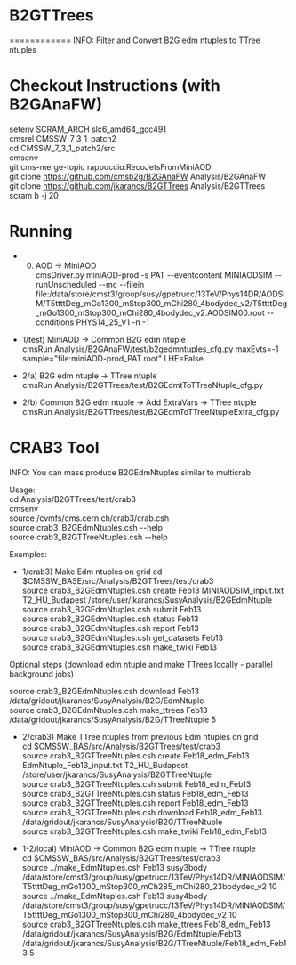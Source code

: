# B2GTTrees
============
INFO: Filter and Convert B2G edm ntuples to TTree ntuples

Checkout Instructions (with B2GAnaFW)
=====================================

setenv SCRAM_ARCH slc6_amd64_gcc491  
cmsrel CMSSW_7_3_1_patch2  
cd CMSSW_7_3_1_patch2/src  
cmsenv  
git cms-merge-topic rappoccio:RecoJetsFromMiniAOD  
git clone https://github.com/cmsb2g/B2GAnaFW Analysis/B2GAnaFW  
git clone https://github.com/jkarancs/B2GTTrees Analysis/B2GTTrees  
scram b -j 20  

Running
=======

- 0) AOD -> MiniAOD  
cmsDriver.py miniAOD-prod -s PAT --eventcontent MINIAODSIM --runUnscheduled  --mc --filein file:/data/store/cmst3/group/susy/gpetrucc/13TeV/Phys14DR/AODSIM/T5ttttDeg_mGo1300_mStop300_mChi280_4bodydec_v2/T5ttttDeg_mGo1300_mStop300_mChi280_4bodydec_v2.AODSIM00.root --conditions PHYS14_25_V1 -n -1  

- 1/test) MiniAOD -> Common B2G edm ntuple  
cmsRun Analysis/B2GAnaFW/test/b2gedmntuples_cfg.py maxEvts=-1 sample="file:miniAOD-prod_PAT.root" LHE=False  

- 2/a) B2G edm ntuple -> TTree ntuple  
cmsRun Analysis/B2GTTrees/test/B2GEdmtToTTreeNtuple_cfg.py  

- 2/b) Common B2G edm ntuple -> Add ExtraVars -> TTree ntuple  
cmsRun Analysis/B2GTTrees/test/B2GEdmToTTreeNtupleExtra_cfg.py  

CRAB3 Tool
==========
INFO: You can mass produce B2GEdmNtuples similar to multicrab

Usage:  
cd Analysis/B2GTTrees/test/crab3  
cmsenv  
source /cvmfs/cms.cern.ch/crab3/crab.csh  
source crab3_B2GEdmNtuples.csh --help  
source crab3_B2GTTreeNtuples.csh --help  

Examples:  
- 1/crab3) Make Edm ntuples on grid
cd $CMSSW_BASE/src/Analysis/B2GTTrees/test/crab3  
source crab3_B2GEdmNtuples.csh create Feb13 MINIAODSIM_input.txt T2_HU_Budapest /store/user/jkarancs/SusyAnalysis/B2GEdmNtuple  
source crab3_B2GEdmNtuples.csh submit Feb13  
source crab3_B2GEdmNtuples.csh status Feb13  
source crab3_B2GEdmNtuples.csh report Feb13  
source crab3_B2GEdmNtuples.csh get_datasets Feb13  
source crab3_B2GEdmNtuples.csh make_twiki Feb13  

Optional steps (download edm ntuple and make TTrees locally - parallel background jobs)  

source crab3_B2GEdmNtuples.csh download Feb13 /data/gridout/jkarancs/SusyAnalysis/B2G/EdmNtuple  
source crab3_B2GEdmNtuples.csh make_ttrees Feb13 /data/gridout/jkarancs/SusyAnalysis/B2G/TTreeNtuple 5  

- 2/crab3) Make TTree ntuples from previous Edm ntuples on grid  
cd $CMSSW_BAS/src/Analysis/B2GTTrees/test/crab3  
source crab3_B2GTTreeNtuples.csh create Feb18_edm_Feb13 EdmNtuple_Feb13_input.txt T2_HU_Budapest /store/user/jkarancs/SusyAnalysis/B2GTTreeNtuple  
source crab3_B2GTTreeNtuples.csh submit Feb18_edm_Feb13  
source crab3_B2GTTreeNtuples.csh status Feb18_edm_Feb13  
source crab3_B2GTTreeNtuples.csh report Feb18_edm_Feb13  
source crab3_B2GTTreeNtuples.csh download Feb18_edm_Feb13 /data/gridout/jkarancs/SusyAnalysis/B2G/TTreeNtuple  
source crab3_B2GTTreeNtuples.csh make_twiki Feb18_edm_Feb13  

- 1-2/local) MiniAOD -> Common B2G edm ntuple -> TTree ntuple  
cd $CMSSW_BAS/src/Analysis/B2GTTrees/test/crab3  
source ../make_EdmNtuples.csh Feb13 susy3body /data/store/cmst3/group/susy/gpetrucc/13TeV/Phys14DR/MINIAODSIM/T5ttttDeg_mGo1300_mStop300_mCh285_mChi280_23bodydec_v2 10  
source ../make_EdmNtuples.csh Feb13 susy4body /data/store/cmst3/group/susy/gpetrucc/13TeV/Phys14DR/MINIAODSIM/T5ttttDeg_mGo1300_mStop300_mChi280_4bodydec_v2 10  
source crab3_B2GTTreeNtuples.csh make_ttrees Feb18_edm_Feb13 /data/gridout/jkarancs/SusyAnalysis/B2G/EdmNtuple/Feb13 /data/gridout/jkarancs/SusyAnalysis/B2G/TTreeNtuple/Feb18_edm_Feb13 5  
